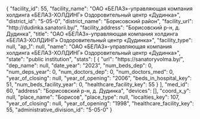 {
    "facility_id": 55,
    "facility_name": "ОАО «БЕЛАЗ»-управляющая компания холдинга «БЕЛАЗ-ХОЛДИНГ» Оздоровительный центр «Дудинка»",
    "district_id": "5-05-0",
    "district_name": "Борисовский район",
    "facility_url": "http:\/\/dudinka.sanatorii.by\/",
    "facility_address": "Борисовский р-н, д. Дудинка",
    "title": "ОАО «БЕЛАЗ»-управляющая компания холдинга «БЕЛАЗ-ХОЛДИНГ» Оздоровительный центр «Дудинка»",
    "facility_type": null,
    "ap_1": null,
    "name": "ОАО «БЕЛАЗ»-управляющая компания холдинга «БЕЛАЗ-ХОЛДИНГ» Оздоровительный центр «Дудинка»",
    "state": "public institution",
    "stats": [
        {
            "url": "https:\/\/sanatoryvolma.by\/",
            "dep_name": null,
            "date_year": "2023",
            "num_beds_dep": 0,
            "num_deps_year": 0,
            "num_doctors_dep": 0,
            "num_doctors_med": 0,
            "year_of_closing": null,
            "year_of_opening": "2006",
            "beds_in_hospital_key": 51,
            "num_beds_facility_year": 0,
            "healthcare_facility_key": 55
        }
    ],
    "med_id": 60,
    "address": "Борисовский р-н, д. Дудинка",
    "devices": [],
    "coord_x_y": null,
    "place_name": "Борисов",
    "place_type": null,
    "localties_key": 107,
    "year_of_closing": null,
    "year_of_opening": "1998",
    "healthcare_facility_key": 55,
    "administrative_division_id": "5-05-0"
}